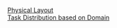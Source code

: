 [Physical Layout](./Diagrams/physical_setup.PNG)   
[Task Distribution based on Domain](./Diagrams/domain_based_task_distribution.PNG)
